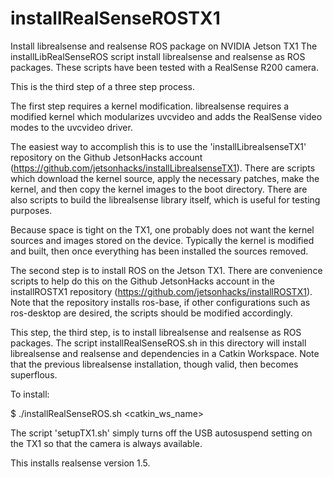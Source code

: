 # installRealSenseROSTX1
Install librealsense and realsense ROS package on NVIDIA Jetson TX1
The installLibRealSenseROS script install librealsense and realsense as ROS packages. These scripts have been tested with a RealSense R200 camera.

This is the third step of a three step process.

The first step requires a kernel modification. librealsense requires a modified kernel which modularizes uvcvideo and adds the RealSense video modes to the uvcvideo driver.

The easiest way to accomplish this is to use the 'installLibrealsenseTX1' repository on the Github JetsonHacks account (https://github.com/jetsonhacks/installLibrealsenseTX1). There are scripts which download the kernel source, apply the necessary patches, make the kernel, and then copy the kernel images to the boot directory. There are also scripts to build the librealsense library itself, which is useful for testing purposes.

Because space is tight on the TX1, one probably does not want the kernel sources and images stored on the device. Typically the kernel is modified and built, then once everything has been installed the sources removed.

The second step is to install ROS on the Jetson TX1. There are convenience scripts to help do this on the Github JetsonHacks account in the installROSTX1 repository (https://github.com/jetsonhacks/installROSTX1). Note that the repository installs ros-base, if other configurations such as ros-desktop are desired, the scripts should be modified accordingly.

This step, the third step, is to install librealsense and realsense as ROS packages. The script installRealSenseROS.sh in this directory will install librealsense and realsense and dependencies in a Catkin Workspace. Note that the previous librealsense installation, though valid, then becomes superflous.

To install:

$ ./installRealSenseROS.sh \<catkin_ws_name\>

The script 'setupTX1.sh' simply turns off the USB autosuspend setting on the TX1 so that the camera is always available. 

This installs realsense version 1.5.
